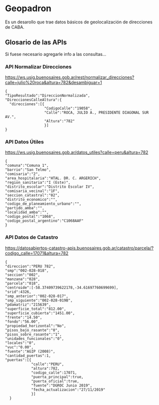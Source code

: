 # Geopadron

Es un desarollo que trae datos básicos de geolocalización de direcciones de CABA.

## Glosario de las APIs

Si fuese necesario agregarle info a las consultas...

### API Normalizar Direcciones
https://ws.usig.buenosaires.gob.ar/rest/normalizar_direcciones?calle=julio%20roca&altura=782&desambiguar=1
    
    {
    "TipoResultado":"DireccionNormalizada",
    "DireccionesCalleAltura":{
      "direcciones":[{
                      "CodigoCalle":"19058",
                      "Calle":"ROCA, JULIO A., PRESIDENTE DIAGONAL SUR AV.",
                      "Altura":"782"
                      }]
    }


### API Datos Útiles
https://ws.usig.buenosaires.gob.ar/datos_utiles?calle=peru&altura=782

    {
    "comuna":"Comuna 1",
    "barrio":"San Telmo",
    "comisaria":"2",
    "area_hospitalaria":"HTAL. DR. C. ARGERICH",
    "region_sanitaria":"I (Este)",
    "distrito_escolar":"Distrito Escolar IV",
    "comisaria_vecinal":"1F",
    "seccion_catastral":"02",
    "distrito_economico":"",
    "codigo_de_planeamiento_urbano":"",
    "partido_amba":"",
    "localidad_amba":"",
    "codigo_postal":"1068",
    "codigo_postal_argentino":"C1068AAF"
    }

### API Datos de Catastro
https://datosabiertos-catastro-apis.buenosaires.gob.ar/catastro/parcela/?codigo_calle=17071&altura=782

    {
    "direccion":"PERU 782",
    "smp":"002-028-018",
    "seccion":"002",
    "manzana":"028",
    "parcela":"018",
    "centroide":[-58.37409739622178,-34.61697760699699],
    "srid":4326,
    "smp_anterior":"002-028-017",
    "smp_siguiente":"002-028-019B",
    "pdamatriz":"215639",
    "superficie_total":"812.00",
    "superficie_cubierta":"1451.00",
    "frente":"14.50",
    "fondo":"56.00",
    "propiedad_horizontal":"No",
    "pisos_bajo_rasante":"0",
    "pisos_sobre_rasante":"1",
    "unidades_funcionales":"0",
    "locales":"0",
    "vuc":"0.00",
    "fuente":"AGIP (2008)",
    "cantidad_puertas":1,
    "puertas":[{
                "calle":"PERU",
                "altura":782,
                "codigo_calle":17071,
                "puerta_principal":true,
                "puerta_oficial":true,
                "fuente":"DGROC Junio 2019",
                "fecha_actualizacion":"27/11/2019"
                }]
      }
